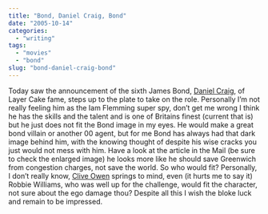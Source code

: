```yaml
---
title: "Bond, Daniel Craig, Bond"
date: "2005-10-14"
categories:
  - "writing"
tags:
  - "movies"
  - "bond"
slug: "bond-daniel-craig-bond"
---
```


Today saw the announcement of the sixth James Bond, [Daniel Craig](https://www.imdb.com/name/nm0185819/), of Layer Cake fame, steps up to the plate to take on the role.
Personally I’m not really feeling him as the Iam Flemming super spy, don’t get me wrong I think he has the skills and the talent and is one of Britains finest (current that is) but he just does not fit the Bond image in my eyes. He would make a great bond villain or another 00 agent, but for me Bond has always had that dark image behind him, with the knowing thought of despite his wise cracks you just would not mess with him. Have a look at the article in the Mail (be sure to check the enlarged image) he looks more like he should save Greenwich from congestion charges, not save the world. So who would fit? Personally, I don’t really know, [Clive Owen](https://www.imdb.com/name/nm0654110/) springs to mind, even (it hurts me to say it) Robbie Williams, who was well up for the challenge, would fit the character, not sure about the ego damage thou?
Despite all this I wish the bloke luck and remain to be impressed.
